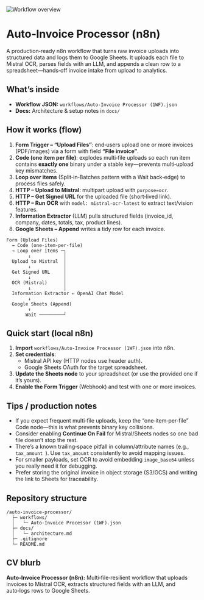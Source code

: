 ![Workflow overview](docs/flow.png)

# Auto‑Invoice Processor (n8n)

A production‑ready n8n workflow that turns raw invoice uploads into structured data and logs them to Google Sheets. It uploads each file to Mistral OCR, parses fields with an LLM, and appends a clean row to a spreadsheet—hands‑off invoice intake from upload to analytics.

## What’s inside
- **Workflow JSON:** `workflows/Auto-Invoice Processor (1WF).json`
- **Docs:** Architecture & setup notes in `docs/`

## How it works (flow)
1. **Form Trigger – “Upload Files”**: end‑users upload one or more invoices (PDF/images) via a form with field **“File invoice”**.
2. **Code (one item per file)**: explodes multi‑file uploads so each run item contains **exactly one** binary under a stable key—prevents multi‑upload key mismatches.
3. **Loop over items** (Split‑in‑Batches pattern with a Wait back‑edge) to process files safely.
4. **HTTP – Upload to Mistral**: multipart upload with `purpose=ocr`.
5. **HTTP – Get Signed URL** for the uploaded file (short‑lived link).
6. **HTTP – Run OCR** with `model: mistral-ocr-latest` to extract text/vision features.
7. **Information Extractor** (LLM) pulls structured fields (invoice_id, company, dates, totals, tax, product lines).
8. **Google Sheets – Append** writes a tidy row for each invoice.

```
Form (Upload Files)
  → Code (one‑item‑per‑file)
  → Loop over items ─┐
        ↓            │
  Upload to Mistral  │
        ↓            │
  Get Signed URL     │
        ↓            │
  OCR (Mistral)      │
        ↓            │
  Information Extractor ⇐ OpenAI Chat Model
        ↓
  Google Sheets (Append)
        ↑
       Wait ─────────┘
```

## Quick start (local n8n)
1. **Import** `workflows/Auto-Invoice Processor (1WF).json` into n8n.
2. **Set credentials**:
   - Mistral API key (HTTP nodes use header auth).
   - Google Sheets OAuth for the target spreadsheet.
3. **Update the Sheets node** to your spreadsheet (or use the provided one if it’s yours).
4. **Enable the Form Trigger** (Webhook) and test with one or more invoices.

## Tips / production notes
- If you expect frequent multi‑file uploads, keep the “one‑item‑per‑file” Code node—this is what prevents binary key collisions.
- Consider enabling **Continue On Fail** for Mistral/Sheets nodes so one bad file doesn’t stop the rest.
- There’s a known trailing‑space pitfall in column/attribute names (e.g., `tax_amount `). Use `tax_amount` consistently to avoid mapping issues.
- For smaller payloads, set OCR to avoid embedding `image_base64` unless you really need it for debugging.
- Prefer storing the original invoice in object storage (S3/GCS) and writing the link to Sheets for traceability.

## Repository structure
```
/auto-invoice-processor/
  ├─ workflows/
  │   └─ Auto-Invoice Processor (1WF).json
  ├─ docs/
  │   └─ architecture.md
  ├─ .gitignore
  └─ README.md
```

## CV blurb
**Auto‑Invoice Processor (n8n):** Multi‑file‑resilient workflow that uploads invoices to Mistral OCR, extracts structured fields with an LLM, and auto‑logs rows to Google Sheets.
